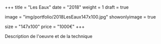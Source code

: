 +++
title = "Les Eaux"
date = "2018"
weight = 1 
draft = true

image = "img/portfolio/2018LesEaux147x100.jpg"
showonlyimage = true

size = "147x100"
price = "1000€"
+++


<!--more-->

Description de l'oeuvre et de la technique
